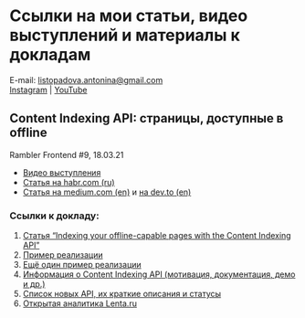 # Ссылки на мои статьи, видео выступлений и материалы к докладам

E-mail: [listopadova.antonina@gmail.com](listopadova.antonina@gmail.com)  
[Instagram](https://www.instagram.com/listopadova.antonina.web/) | [YouTube](https://www.youtube.com/c/AntoninaListopadova)

## Content Indexing API: страницы, доступные в offline
Rambler Frontend #9, 18.03.21

- [Видео выступления](https://youtu.be/XyUvsxjFbKI)
- [Статья на habr.com (ru)](https://habr.com/ru/company/rambler_and_co/blog/555084/)
- [Статья на medium.com (en)](https://antoninalist.medium.com/content-indexing-api-pages-available-offline-6caaa668c845) и [на dev.to (en)](https://dev.to/antoninalist/content-indexing-api-pages-available-offline-nen)

### Ссылки к докладу:

1. [Статья “Indexing your offline-capable pages with the Content Indexing API”](https://web.dev/content-indexing-api/)
2. [Пример реализации](https://github.com/GoogleChrome/samples/tree/gh-pages/web-share)
3. [Ещё один пример реализации](https://contentindex.dev/)
4. [Информация о Content Indexing API (мотивация, документация, демо и др.)](https://www.chromestatus.com/feature/5658416729030656)
5. [Список новых API, их краткие описания и статусы](https://web.dev/fugu-status/ )
6. [Открытая аналитика Lenta.ru](https://www.liveinternet.ru/stat/lenta.ru/)
